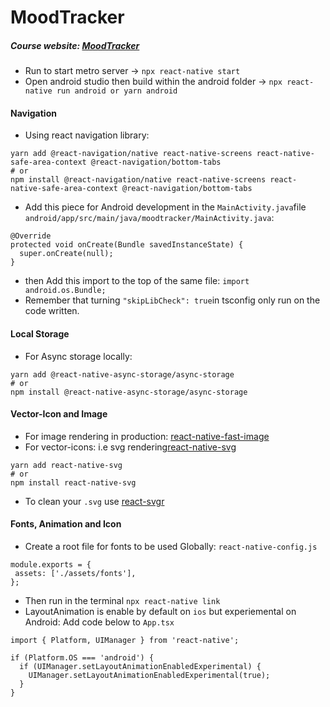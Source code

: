# MoodTracker
##### Course website: [MoodTracker](https://kadikraman.github.io/react-native-beyond-basics/)
- Run to start metro server -> `npx react-native start`
- Open android studio then build within the android folder -> `npx react-native run android or yarn android`
#### Navigation
- Using react navigation library: 
```
yarn add @react-navigation/native react-native-screens react-native-safe-area-context @react-navigation/bottom-tabs 
# or
npm install @react-navigation/native react-native-screens react-native-safe-area-context @react-navigation/bottom-tabs
```
- Add this piece for Android development in the ` MainActivity.java `file `android/app/src/main/java/moodtracker/MainActivity.java`: 
``` 
@Override
protected void onCreate(Bundle savedInstanceState) {
  super.onCreate(null);
} 
```
- then Add this import to the top of the same file: `import android.os.Bundle;`
- Remember that turning ` "skipLibCheck": true `in tsconfig only run on the code written.
#### Local Storage 
- For Async storage locally: 
```
yarn add @react-native-async-storage/async-storage
# or
npm install @react-native-async-storage/async-storage
```
#### Vector-Icon and Image
- For image rendering in production: [react-native-fast-image](https://github.com/DylanVann/react-native-fast-image)
- For vector-icons: i.e svg rendering[react-native-svg](https://github.com/react-native-svg/react-native-svg)
```
yarn add react-native-svg
# or
npm install react-native-svg
 ```
 - To clean your `.svg` use [react-svgr](https://react-svgr.com/playground/)
 #### Fonts, Animation and Icon
 - Create a root file for fonts to be used Globally: `react-native-config.js`
 ```
 module.exports = {
  assets: ['./assets/fonts'],
};
```
- Then run in the terminal `npx react-native link`
- LayoutAnimation is enable by default on `ios` but experiemental on Android: Add code below to `App.tsx`
```
import { Platform, UIManager } from 'react-native';

if (Platform.OS === 'android') {
  if (UIManager.setLayoutAnimationEnabledExperimental) {
    UIManager.setLayoutAnimationEnabledExperimental(true);
  }
}
```

